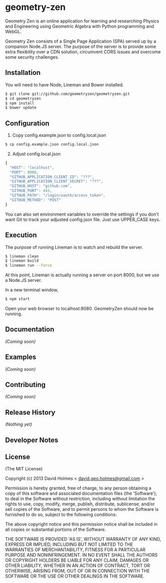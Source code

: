 # geometry-zen

Geometry Zen is an online application for learning and researching Physics and Engineering using Geometric Algebra
with Python programming and WebGL.

Geometry Zen consists of a Single Page Application (SPA) served up by a companion Node.JS server. The purpose of the
server is to provide some extra flexibility over a CDN solution, circumvent CORS issues and overcome some security
challenges.

## Installation

You will need to have Node, Lineman and Bower installed.

```sh
$ git clone git://github.com/geometryzen/geometryzen.git
$ cd geometryzen
$ npm install
$ bower update
```

## Configuration

1. Copy config.example.json to config.local.json

```sh
$ cp config.example.json config.local.json
```

2. Adjust config.local.json

```js
{
  "HOST": "localhost",
  "PORT": 8080,
  "GITHUB_APPLICATION_CLIENT_ID": "???",
  "GITHUB_APPLICATION_CLIENT_SECRET": "???",
  "GITHUB_HOST": "github.com",
  "GITHUB_PORT": 443,
  "GITHUB_PATH": "/login/oauth/access_token",
  "GITHUB_METHOD": "POST"
}
```

You can also set environment variables to override the settings if you don't want Git to track your adjusted config.json file. Just use UPPER_CASE keys.

## Execution

The purpose of running Lineman is to watch and rebuild the server.

```sh
$ lineman clean
$ lineman build
$ lineman run --force
```
At this point, Lineman is actually running a server on port 8000, but we use a Node.JS server.

In a new terminal window, 

```sh
$ npm start
```
Open your web browser to localhost:8080. GeometryZen should now be running.

## Documentation
_(Coming soon)_

## Examples
_(Coming soon)_

## Contributing
_(Coming soon)_

## Release History
_(Nothing yet)_

## Developer Notes

## License
(The MIT License)

Copyright (c) 2013 David Holmes < [david.geo.holmes@gmail.com](mailto:david.geo.holmes@gmail.com) >

Permission is hereby granted, free of charge, to any person obtaining a copy of this software and associated documentation files (the 'Software'), to deal in the Software without restriction, including without limitation the rights to use, copy, modify, merge, publish, distribute, sublicense, and/or sell copies of the Software, and to permit persons to whom the Software is furnished to do so, subject to the following conditions:

The above copyright notice and this permission notice shall be included in all copies or substantial portions of the Software.

THE SOFTWARE IS PROVIDED 'AS IS', WITHOUT WARRANTY OF ANY KIND, EXPRESS OR IMPLIED, INCLUDING BUT NOT LIMITED TO THE WARRANTIES OF MERCHANTABILITY, FITNESS FOR A PARTICULAR PURPOSE AND NONINFRINGEMENT. IN NO EVENT SHALL THE AUTHORS OR COPYRIGHT HOLDERS BE LIABLE FOR ANY CLAIM, DAMAGES OR OTHER LIABILITY, WHETHER IN AN ACTION OF CONTRACT, TORT OR OTHERWISE, ARISING FROM, OUT OF OR IN CONNECTION WITH THE SOFTWARE OR THE USE OR OTHER DEALINGS IN THE SOFTWARE.
